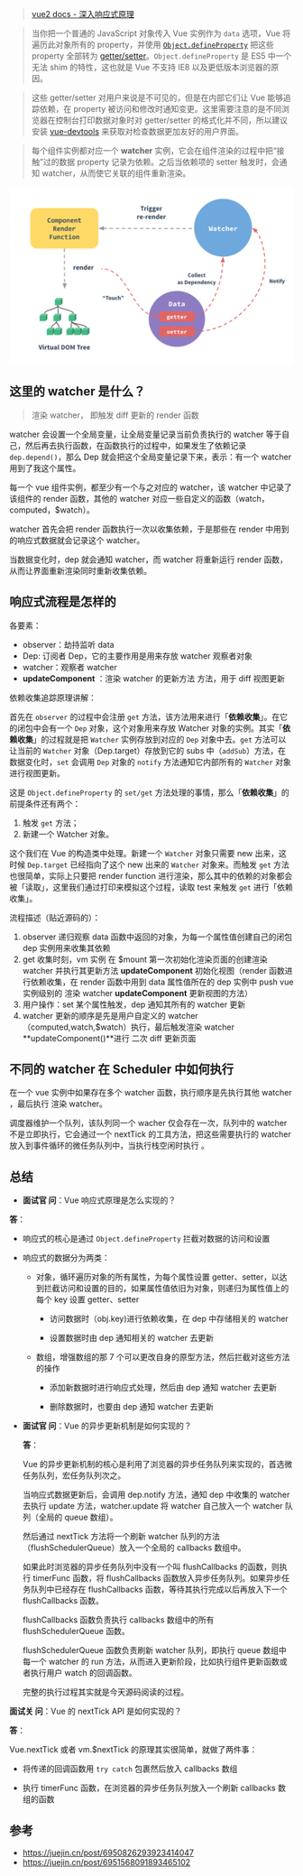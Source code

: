 > [vue2 docs - 深入响应式原理](https://v2.cn.vuejs.org/v2/guide/reactivity.html)

> 当你把一个普通的 JavaScript 对象传入 Vue 实例作为 `data` 选项，Vue 将遍历此对象所有的 property，并使用 [`Object.defineProperty`](https://developer.mozilla.org/zh-CN/docs/Web/JavaScript/Reference/Global_Objects/Object/defineProperty) 把这些 property 全部转为 [getter/setter](https://developer.mozilla.org/zh-CN/docs/Web/JavaScript/Guide/Working_with_Objects#定义_getters_与_setters)。`Object.defineProperty` 是 ES5 中一个无法 shim 的特性，这也就是 Vue 不支持 IE8 以及更低版本浏览器的原因。

> 这些 getter/setter 对用户来说是不可见的，但是在内部它们让 Vue 能够追踪依赖，在 property 被访问和修改时通知变更。这里需要注意的是不同浏览器在控制台打印数据对象时对 getter/setter 的格式化并不同，所以建议安装 [vue-devtools](https://github.com/vuejs/vue-devtools) 来获取对检查数据更加友好的用户界面。

> 每个组件实例都对应一个 **watcher** 实例，它会在组件渲染的过程中把“接触”过的数据 property 记录为依赖。之后当依赖项的 setter 触发时，会通知 watcher，从而使它关联的组件重新渲染。

![data](./reactivity.png)

## 这里的 watcher 是什么？

> 渲染 watcher， 即触发 diff 更新的 render 函数

watcher 会设置一个全局变量，让全局变量记录当前负责执行的 watcher 等于自己，然后再去执行函数，在函数执行的过程中，如果发生了依赖记录 `dep.depend()`，那么 Dep 就会把这个全局变量记录下来，表示：有一个 watcher 用到了我这个属性。

每一个 vue 组件实例，都至少有一个与之对应的 watcher，该 watcher 中记录了该组件的 render 函数，其他的 watcher 对应一些自定义的函数（watch，computed，$watch）。

watcher 首先会把 render 函数执行一次以收集依赖，于是那些在 render 中用到的响应式数据就会记录这个 watcher。

当数据变化时，dep 就会通知 watcher，而 watcher 将重新运行 render 函数，从而让界面重新渲染同时重新收集依赖。

## 响应式流程是怎样的

各要素：

- observer：劫持监听 data
- Dep: 订阅者 Dep，它的主要作用是用来存放 watcher 观察者对象
- watcher：观察者 watcher
- **updateComponent** ：渲染 watcher 的更新方法 方法，用于 diff 视图更新

依赖收集追踪原理讲解：

首先在 `observer` 的过程中会注册 `get` 方法，该方法用来进行「**依赖收集**」。在它的闭包中会有一个 `Dep` 对象，这个对象用来存放 Watcher 对象的实例。其实「**依赖收集**」的过程就是把 `Watcher` 实例存放到对应的 `Dep` 对象中去。`get` 方法可以让当前的 `Watcher` 对象（Dep.target）存放到它的 subs 中（`addSub`）方法，在数据变化时，`set` 会调用 `Dep` 对象的 `notify` 方法通知它内部所有的 `Watcher` 对象进行视图更新。

这是 `Object.defineProperty` 的 `set/get` 方法处理的事情，那么「**依赖收集**」的前提条件还有两个：

1. 触发 `get` 方法；
2. 新建一个 Watcher 对象。

这个我们在 Vue 的构造类中处理。新建一个 `Watcher` 对象只需要 new 出来，这时候 `Dep.target` 已经指向了这个 new 出来的 `Watcher` 对象来。而触发 `get` 方法也很简单，实际上只要把 render function 进行渲染，那么其中的依赖的对象都会被「读取」，这里我们通过打印来模拟这个过程，读取 test 来触发 `get` 进行「依赖收集」。

流程描述（贴近源码的）：

1. observer 递归观察 data 函数中返回的对象，为每一个属性值创建自己的闭包 dep 实例用来收集其依赖
2. get 收集时刻，vm 实例 在 $mount 第一次初始化渲染页面的创建渲染 watcher 并执行其更新方法 **updateComponent** 初始化视图（render 函数进行依赖收集，在 render 函数中用到 data 属性值所在的 dep 实例中 push vue 实例级别的 渲染 watcher **updateComponent** 更新视图的方法）
3. 用户操作：set 某个属性触发，dep 通知其所有的 watcher 更新
4. watcher 更新的顺序是先是用户自定义的 watcher（computed,watch,$watch）执行，最后触发渲染 watcher **updateComponent()**进行 二次 diff 更新页面

## 不同的 watcher 在 Scheduler 中如何执行

在一个 vue 实例中如果存在多个 watcher 函数，执行顺序是先执行其他 watcher ，最后执行 渲染 watcher。

调度器维护一个队列，该队列同一个 wacher 仅会存在一次，队列中的 watcher 不是立即执行，它会通过一个 nextTick 的工具方法，把这些需要执行的 watcher 放入到事件循环的微任务队列中，当执行栈空闲时执行 。

## 总结

- **面试官 问**：Vue 响应式原理是怎么实现的？

**答**：

- 响应式的核心是通过 `Object.defineProperty` 拦截对数据的访问和设置

- 响应式的数据分为两类：

  - 对象，循环遍历对象的所有属性，为每个属性设置 getter、setter，以达到拦截访问和设置的目的，如果属性值依旧为对象，则递归为属性值上的每个 key 设置 getter、setter

    - 访问数据时（obj.key)进行依赖收集，在 dep 中存储相关的 watcher

    - 设置数据时由 dep 通知相关的 watcher 去更新

  - 数组，增强数组的那 7 个可以更改自身的原型方法，然后拦截对这些方法的操作

    - 添加新数据时进行响应式处理，然后由 dep 通知 watcher 去更新

    - 删除数据时，也要由 dep 通知 watcher 去更新

- **面试官 问**：Vue 的异步更新机制是如何实现的？

  **答**：

  Vue 的异步更新机制的核心是利用了浏览器的异步任务队列来实现的，首选微任务队列，宏任务队列次之。

  当响应式数据更新后，会调用 dep.notify 方法，通知 dep 中收集的 watcher 去执行 update 方法，watcher.update 将 watcher 自己放入一个 watcher 队列（全局的 queue 数组）。

  然后通过 nextTick 方法将一个刷新 watcher 队列的方法（flushSchedulerQueue）放入一个全局的 callbacks 数组中。

  如果此时浏览器的异步任务队列中没有一个叫 flushCallbacks 的函数，则执行 timerFunc 函数，将 flushCallbacks 函数放入异步任务队列。如果异步任务队列中已经存在 flushCallbacks 函数，等待其执行完成以后再放入下一个 flushCallbacks 函数。

  flushCallbacks 函数负责执行 callbacks 数组中的所有 flushSchedulerQueue 函数。

  flushSchedulerQueue 函数负责刷新 watcher 队列，即执行 queue 数组中每一个 watcher 的 run 方法，从而进入更新阶段，比如执行组件更新函数或者执行用户 watch 的回调函数。

  完整的执行过程其实就是今天源码阅读的过程。

**面试关 问**：Vue 的 nextTick API 是如何实现的？

**答**：

Vue.nextTick 或者 vm.$nextTick 的原理其实很简单，就做了两件事：

- 将传递的回调函数用 `try catch` 包裹然后放入 callbacks 数组

- 执行 timerFunc 函数，在浏览器的异步任务队列放入一个刷新 callbacks 数组的函数

## 参考

- https://juejin.cn/post/6950826293923414047
- https://juejin.cn/post/6951568091893465102

